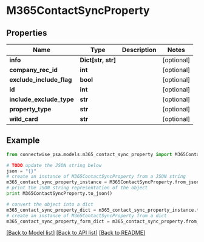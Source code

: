 # M365ContactSyncProperty


## Properties
Name | Type | Description | Notes
------------ | ------------- | ------------- | -------------
**info** | **Dict[str, str]** |  | [optional] 
**company_rec_id** | **int** |  | [optional] 
**exclude_include_flag** | **bool** |  | [optional] 
**id** | **int** |  | [optional] 
**include_exclude_type** | **str** |  | [optional] 
**property_type** | **str** |  | [optional] 
**wild_card** | **str** |  | [optional] 

## Example

```python
from connectwise_psa.models.m365_contact_sync_property import M365ContactSyncProperty

# TODO update the JSON string below
json = "{}"
# create an instance of M365ContactSyncProperty from a JSON string
m365_contact_sync_property_instance = M365ContactSyncProperty.from_json(json)
# print the JSON string representation of the object
print M365ContactSyncProperty.to_json()

# convert the object into a dict
m365_contact_sync_property_dict = m365_contact_sync_property_instance.to_dict()
# create an instance of M365ContactSyncProperty from a dict
m365_contact_sync_property_form_dict = m365_contact_sync_property.from_dict(m365_contact_sync_property_dict)
```
[[Back to Model list]](../README.md#documentation-for-models) [[Back to API list]](../README.md#documentation-for-api-endpoints) [[Back to README]](../README.md)


